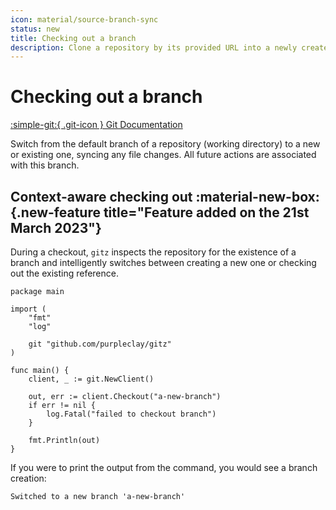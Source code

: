 ```yaml
---
icon: material/source-branch-sync
status: new
title: Checking out a branch
description: Clone a repository by its provided URL into a newly created directory
---
```


# Checking out a branch

[:simple-git:{ .git-icon } Git Documentation](https://git-scm.com/docs/git-checkout)

Switch from the default branch of a repository (working directory) to a new or existing one, syncing any file changes. All future actions are associated with this branch.

## Context-aware checking out :material-new-box:{.new-feature title="Feature added on the 21st March 2023"}

During a checkout, `gitz` inspects the repository for the existence of a branch and intelligently switches between creating a new one or checking out the existing reference.

```{ .go .select linenums="1" }
package main

import (
    "fmt"
    "log"

    git "github.com/purpleclay/gitz"
)

func main() {
    client, _ := git.NewClient()

    out, err := client.Checkout("a-new-branch")
    if err != nil {
        log.Fatal("failed to checkout branch")
    }

    fmt.Println(out)
}
```

If you were to print the output from the command, you would see a branch creation:

```text
Switched to a new branch 'a-new-branch'
```
